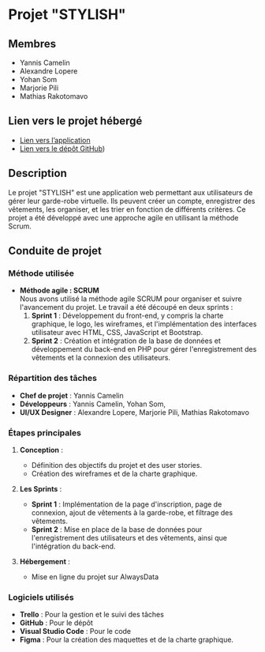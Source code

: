 # Projet "STYLISH"

## Membres
- Yannis Camelin
- Alexandre Lopere
- Yohan Som
- Marjorie Pili
- Mathias Rakotomavo

## Lien vers le projet hébergé
- [Lien vers l’application]((https://stylish.alwaysdata.net/php/login.php))  
- [Lien vers le dépôt GitHub](https://github.com/yoh4nyo/STYLISH)) 

## Description
Le projet "STYLISH" est une application web permettant aux utilisateurs de gérer leur garde-robe virtuelle. Ils peuvent créer un compte, enregistrer des vêtements, les organiser, et les trier en fonction de différents critères. Ce projet a été développé avec une approche agile en utilisant la méthode Scrum.

## Conduite de projet

### Méthode utilisée
- **Méthode agile : SCRUM**  
Nous avons utilisé la méthode agile SCRUM pour organiser et suivre l'avancement du projet. Le travail a été découpé en deux sprints :
  1. **Sprint 1** : Développement du front-end, y compris la charte graphique, le logo, les wireframes, et l'implémentation des interfaces utilisateur avec HTML, CSS, JavaScript et Bootstrap.
  2. **Sprint 2** : Création et intégration de la base de données et développement du back-end en PHP pour gérer l'enregistrement des vêtements et la connexion des utilisateurs.

### Répartition des tâches
- **Chef de projet** : Yannis Camelin
- **Développeurs** : Yannis Camelin, Yohan Som, 
- **UI/UX Designer** : Alexandre Lopere, Marjorie Pili, Mathias Rakotomavo

### Étapes principales

1. **Conception** :
   - Définition des objectifs du projet et des user stories.
   - Création des wireframes et de la charte graphique.

2. **Les Sprints** :
   - **Sprint 1** : Implémentation de la page d'inscription, page de connexion, ajout de vêtements à la garde-robe, et filtrage des vêtements.
   - **Sprint 2** : Mise en place de la base de données pour l'enregistrement des utilisateurs et des vêtements, ainsi que l'intégration du back-end.

4. **Hébergement** :
   - Mise en ligne du projet sur AlwaysData

### Logiciels utilisés
- **Trello** : Pour la gestion et le suivi des tâches
- **GitHub** : Pour le dépôt
- **Visual Studio Code** : Pour le code
- **Figma** : Pour la création des maquettes et de la charte graphique.
